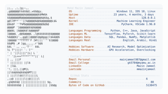 <picture>
  <source srcset="https://raw.githubusercontent.com/mmazinjameel/mmazinjameel/main/dark_mode.svg?v=1741457368" media="(prefers-color-scheme: dark)">
  <img src="https://raw.githubusercontent.com/mmazinjameel/mmazinjameel/main/light_mode.svg?v=1741457368">
</picture>
